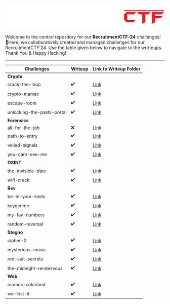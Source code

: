 <p align="center">
  <img src="/templates/CTF.png" alt="RecruitmentCTF" />
</p>

Welcome to the central repository for our **RecruitmentCTF-24** challenges! 🎯Here, we collaboratively created and managed challenges for our RecruitmentCTF'24. Use the table given below to navigate to the wrirteups.
Thank You & Happy Hacking!

---

| **Challenges**                       | **Writeup** | **Link to Writeup Folder**                                   |
| ------------------------------------ | ----------- | ------------------------------------------------------------ |
| **Crypto**                           |             |                                                              |
| crack-the-loop                       | ✔️          | [Link](crypto/crack-the-loop/writeup)                        |
| crypto-maniac                        | ✔️          | [Link](crypto/crypto-maniac/writeup)                         |
| escape-room                          | ✔️          | [Link](crypto/escape-room/writeup)                           |
| unlocking-the-pasts-portal           | ✔️          | [Link](crypto/unlocking-the-pasts-portal/writeup)            |
| **Forensics**                        |             |                                                              |
| all-for-the-job                      | ❌          | [Link](forensics/all-for-the-job)                            |
| path-to-entry                        | ✔️          | [Link](forensics/path-to-entry/writeup)                      |
| veiled-signals                       | ✔️          | [Link](forensics/veiled-signals/writeup)                     |
| you-cant-see-me                      | ✔️          | [Link](forensics/you-cant-see-me/writeup)                    |
| **OSINT**                            |             |                                                              |
| the-invisible-date                   | ✔️          | [Link](osint/the-invisible-date/writeup)                     |
| wifi-crack                           | ✔️          | [Link](osint/wifi-crack/writeup)                             |
| **Rev**                              |             |                                                              |
| be-in-your-limits                    | ✔️          | [Link](rev/be-in-your-limits/writeup/)                       |
| keygenme                             | ✔️          | [Link](rev/keygenme/writeup/)                                |
| my-fav-numbers                       | ✔️          | [Link](rev/my-fav-numbers/writeup/)                          |
| random-reversal                      | ✔️          | [Link](rev/random-reversal/writeup/)                         |
| **Stegno**                           |             |                                                              |
| cipher-2                             | ✔️          | [Link](stegno/cipher-2/writeup)                              |
| mysterious-music                     | ✔️          | [Link](stegno/mysterious-music/writeup)                      |
| red-suit-secrets                     | ✔️          | [Link](stegno/red-suit-secrets/writeup)                      |
| the-midnight-rendezvous              | ✔️          | [Link](stegno/the-midnight-rendezvous/writeup)               |
| **Web**                              |             |                                                              |
| momos-colorland                      | ✔️          | [Link](web/momos-colorland/writeup)                          |
| we-lost-it                           | ✔️          | [Link](web/we-lost-it/writeup)                               |


